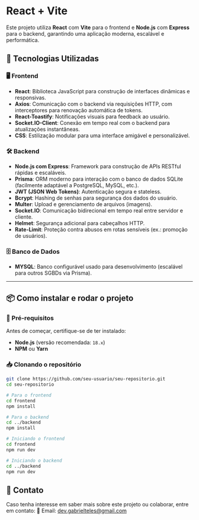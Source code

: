 # React + Vite

Este projeto utiliza **React** com **Vite** para o frontend e **Node.js** com **Express** para o backend, garantindo uma aplicação moderna, escalável e performática.

## 🚀 Tecnologias Utilizadas

### 🖥️ Frontend
- **React**: Biblioteca JavaScript para construção de interfaces dinâmicas e responsivas.
- **Axios**: Comunicação com o backend via requisições HTTP, com interceptores para renovação automática de tokens.
- **React-Toastify**: Notificações visuais para feedback ao usuário.
- **Socket.IO-Client**: Conexão em tempo real com o backend para atualizações instantâneas.
- **CSS**: Estilização modular para uma interface amigável e personalizável.

### 🛠️ Backend
- **Node.js com Express**: Framework para construção de APIs RESTful rápidas e escaláveis.
- **Prisma**: ORM moderno para interação com o banco de dados SQLite (facilmente adaptável a PostgreSQL, MySQL, etc.).
- **JWT (JSON Web Tokens)**: Autenticação segura e stateless.
- **Bcrypt**: Hashing de senhas para segurança dos dados do usuário.
- **Multer**: Upload e gerenciamento de arquivos (imagens).
- **Socket.IO**: Comunicação bidirecional em tempo real entre servidor e cliente.
- **Helmet**: Segurança adicional para cabeçalhos HTTP.
- **Rate-Limit**: Proteção contra abusos em rotas sensíveis (ex.: promoção de usuários).

### 🗄️ Banco de Dados
- **MYSQL**: Banco configurável usado para desenvolvimento (escalável para outros SGBDs via Prisma).

---

## 📦 Como instalar e rodar o projeto

### 🔧 Pré-requisitos
Antes de começar, certifique-se de ter instalado:
- **Node.js** (versão recomendada: `18.x`)
- **NPM** ou **Yarn**

### 📥 Clonando o repositório
```sh
git clone https://github.com/seu-usuario/seu-repositorio.git
cd seu-repositorio

# Para o frontend
cd frontend
npm install

# Para o backend
cd ../backend
npm install

# Iniciando o frontend
cd frontend
npm run dev

# Iniciando o backend
cd ../backend
npm run dev
   ```
## 📩 Contato
Caso tenha interesse em saber mais sobre este projeto ou colaborar, entre em contato:
📧 Email: dev.gabrielteles@gmail.com

